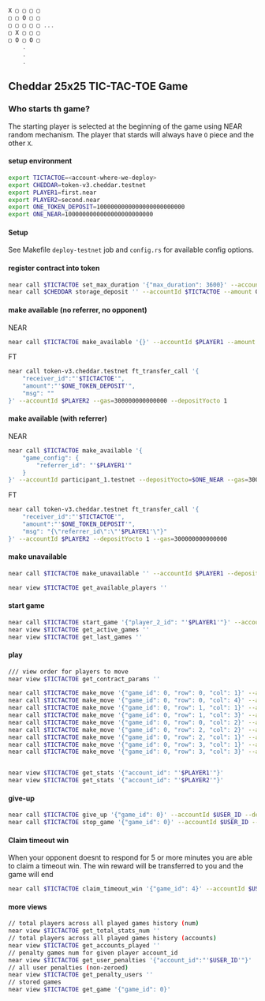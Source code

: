```rust
X ▢ ▢ ▢ ▢
▢ ▢ O ▢ ▢
▢ ▢ ▢ ▢ ▢ ...
▢ X ▢ ▢ ▢
▢ O ▢ O ▢
    .
    .
    .
```

## Cheddar 25x25 TIC-TAC-TOE Game

### Who starts th game?

The starting player is selected at the beginning of the game using NEAR random mechanism. The player that stards will always have `O` piece and the other `X`.

#### setup environment

```sh
export TICTACTOE=<account-where-we-deploy>
export CHEDDAR=token-v3.cheddar.testnet
export PLAYER1=first.near
export PLAYER2=second.near
export ONE_TOKEN_DEPOSIT=1000000000000000000000000
export ONE_NEAR=1000000000000000000000000
```

#### Setup

See Makefile `deploy-testnet` job and `config.rs` for available config options.

#### register contract into token

```sh
near call $TICTACTOE set_max_duration '{"max_duration": 3600}' --accountId $TICTACTOE
near call $CHEDDAR storage_deposit '' --accountId $TICTACTOE --amount 0.0125
```

#### make available (no referrer, no opponent)

NEAR

```sh
near call $TICTACTOE make_available '{}' --accountId $PLAYER1 --amount 1 --gas=300000000000000
```

FT

```sh
near call token-v3.cheddar.testnet ft_transfer_call '{
    "receiver_id":"'$TICTACTOE'",
    "amount":"'$ONE_TOKEN_DEPOSIT'",
    "msg": ""
}' --accountId $PLAYER2 --gas=300000000000000 --depositYocto 1
```

#### make available (with referrer)

NEAR

```sh
near call $TICTACTOE make_available '{
    "game_config": {
        "referrer_id": "'$PLAYER1'"
    }
}' --accountId participant_1.testnet --depositYocto=$ONE_NEAR --gas=300000000000000
```

FT

```sh
near call token-v3.cheddar.testnet ft_transfer_call '{
    "receiver_id":"'$TICTACTOE'",
    "amount":"'$ONE_TOKEN_DEPOSIT'",
    "msg": "{\"referrer_id\":\"'$PLAYER1'\"}"
}' --accountId $PLAYER2 --depositYocto 1 --gas=300000000000000
```

#### make unavailable

```sh
near call $TICTACTOE make_unavailable '' --accountId $PLAYER1 --depositYocto=1 --gas=300000000000000
```

```sh
near view $TICTACTOE get_available_players ''
```

#### start game

```sh
near call $TICTACTOE start_game '{"player_2_id": "'$PLAYER1'"}' --accountId $PLAYER2
near view $TICTACTOE get_active_games ''
near view $TICTACTOE get_last_games ''

```

#### play

```sh
/// view order for players to move
near view $TICTACTOE get_contract_params ''

near call $TICTACTOE make_move '{"game_id": 0, "row": 0, "col": 1}' --accountId $PLAYER1 --gas 300000000000000
near call $TICTACTOE make_move '{"game_id": 0, "row": 0, "col": 4}' --accountId $PLAYER2 --gas 300000000000000
near call $TICTACTOE make_move '{"game_id": 0, "row": 1, "col": 1}' --accountId $PLAYER1 --gas 300000000000000
near call $TICTACTOE make_move '{"game_id": 0, "row": 1, "col": 3}' --accountId $PLAYER2 --gas 300000000000000
near call $TICTACTOE make_move '{"game_id": 0, "row": 0, "col": 2}' --accountId $PLAYER1 --gas 300000000000000
near call $TICTACTOE make_move '{"game_id": 0, "row": 2, "col": 2}' --accountId $PLAYER2 --gas 300000000000000
near call $TICTACTOE make_move '{"game_id": 0, "row": 2, "col": 1}' --accountId $PLAYER1 --gas 300000000000000
near call $TICTACTOE make_move '{"game_id": 0, "row": 3, "col": 1}' --accountId $PLAYER2 --gas 300000000000000
near call $TICTACTOE make_move '{"game_id": 0, "row": 3, "col": 3}' --accountId $PLAYER1 --gas 300000000000000


near view $TICTACTOE get_stats '{"account_id": "'$PLAYER1'"}'
near view $TICTACTOE get_stats '{"account_id": "'$PLAYER2'"}'
```

#### give-up

```sh
near call $TICTACTOE give_up '{"game_id": 0}' --accountId $USER_ID --depositYocto 1 --gas=300000000000000
near call $TICTACTOE stop_game '{"game_id": 0}' --accountId $USER_ID --gas=300000000000000
```

#### Claim timeout win

When your opponent doesnt to respond for 5 or more minutes you are able to claim a timeout win. The win reward will be transferred to you and the game will end

```sh
near call $TICTACTOE claim_timeout_win '{"game_id": 4}' --accountId $USER_ID
```

#### more views

```sh
// total players across all played games history (num)
near view $TICTACTOE get_total_stats_num ''
// total players across all played games history (accounts)
near view $TICTACTOE get_accounts_played ''
// penalty games num for given player account_id
near view $TICTACTOE get_user_penalties '{"account_id":"'$USER_ID'"}'
// all user penalties (non-zeroed)
near view $TICTACTOE get_penalty_users ''
// stored games
near view $TICTACTOE get_game '{"game_id": 0}'
```
